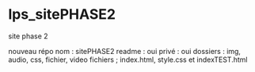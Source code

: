 # lps_sitePHASE2
site phase 2 


nouveau répo
nom : sitePHASE2
readme : oui
privé : oui
dossiers : img, audio, css, fichier, video
fichiers ; index.html, style.css et indexTEST.html
